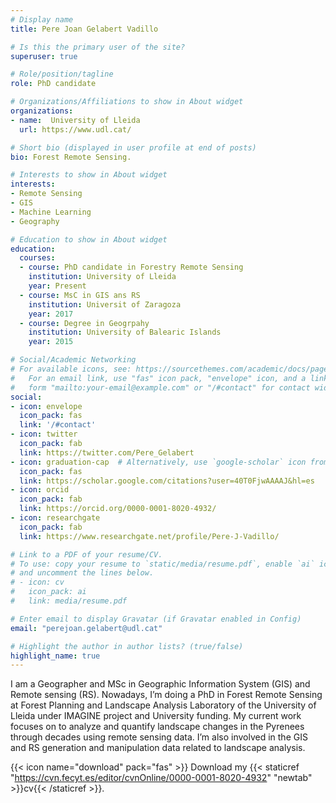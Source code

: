 ```yaml
---
# Display name
title: Pere Joan Gelabert Vadillo

# Is this the primary user of the site?
superuser: true

# Role/position/tagline
role: PhD candidate

# Organizations/Affiliations to show in About widget
organizations:
- name:  University of Lleida
  url: https://www.udl.cat/

# Short bio (displayed in user profile at end of posts)
bio: Forest Remote Sensing.

# Interests to show in About widget
interests:
- Remote Sensing
- GIS
- Machine Learning
- Geography

# Education to show in About widget
education:
  courses:
  - course: PhD candidate in Forestry Remote Sensing
    institution: University of Lleida
    year: Present
  - course: MsC in GIS ans RS
    institution: Universit of Zaragoza
    year: 2017
  - course: Degree in Geogrpahy
    institution: University of Balearic Islands
    year: 2015

# Social/Academic Networking
# For available icons, see: https://sourcethemes.com/academic/docs/page-builder/#icons
#   For an email link, use "fas" icon pack, "envelope" icon, and a link in the
#   form "mailto:your-email@example.com" or "/#contact" for contact widget.
social:
- icon: envelope
  icon_pack: fas
  link: '/#contact'
- icon: twitter
  icon_pack: fab
  link: https://twitter.com/Pere_Gelabert
- icon: graduation-cap  # Alternatively, use `google-scholar` icon from `ai` icon pack
  icon_pack: fas
  link: https://scholar.google.com/citations?user=40T0FjwAAAAJ&hl=es
- icon: orcid
  icon_pack: fab
  link: https://orcid.org/0000-0001-8020-4932/
- icon: researchgate
  icon_pack: fab
  link: https://www.researchgate.net/profile/Pere-J-Vadillo/

# Link to a PDF of your resume/CV.
# To use: copy your resume to `static/media/resume.pdf`, enable `ai` icons in `params.toml`, 
# and uncomment the lines below.
# - icon: cv
#   icon_pack: ai
#   link: media/resume.pdf

# Enter email to display Gravatar (if Gravatar enabled in Config)
email: "perejoan.gelabert@udl.cat"

# Highlight the author in author lists? (true/false)
highlight_name: true
---
```


I am a Geographer and MSc in Geographic Information System (GIS) and Remote sensing (RS). Nowadays, I’m doing a PhD in Forest Remote Sensing at Forest Planning and Landscape Analysis Laboratory of the University of Lleida under IMAGINE project and University funding. My current work focuses on to analyze and quantify landscape changes in the Pyrenees through decades using remote sensing data. I’m also involved in the GIS and RS generation and manipulation data related to landscape analysis.

{{< icon name="download" pack="fas" >}} Download my {{< staticref "https://cvn.fecyt.es/editor/cvnOnline/0000-0001-8020-4932" "newtab" >}}cv{{< /staticref >}}.
